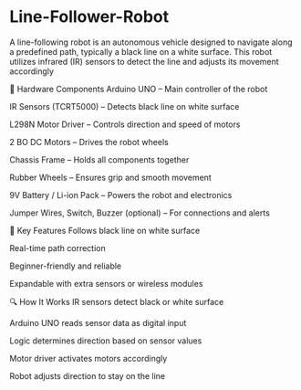 # Line-Follower-Robot
A line-following robot is an autonomous vehicle designed to navigate along a predefined path, typically a black line on a white surface. This robot utilizes infrared (IR) sensors to detect the line and adjusts its movement accordingly

🔧 Hardware Components
Arduino UNO – Main controller of the robot

IR Sensors (TCRT5000) – Detects black line on white surface

L298N Motor Driver – Controls direction and speed of motors

2 BO DC Motors – Drives the robot wheels

Chassis Frame – Holds all components together

Rubber Wheels – Ensures grip and smooth movement

9V Battery / Li-ion Pack – Powers the robot and electronics

Jumper Wires, Switch, Buzzer (optional) – For connections and alerts

🌟 Key Features
Follows black line on white surface

Real-time path correction

Beginner-friendly and reliable

Expandable with extra sensors or wireless modules

🔍 How It Works
IR sensors detect black or white surface

Arduino UNO reads sensor data as digital input

Logic determines direction based on sensor values

Motor driver activates motors accordingly

Robot adjusts direction to stay on the line
